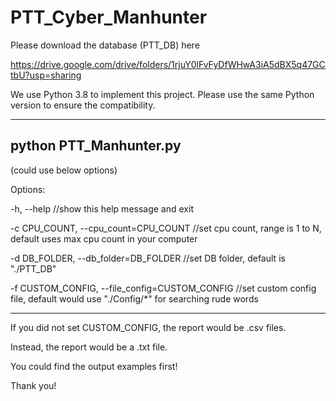 # PTT_Cyber_Manhunter

Please download the database (PTT_DB) here

https://drive.google.com/drive/folders/1rjuY0lFvFyDfWHwA3iA5dBX5q47GCtbU?usp=sharing


We use Python 3.8 to implement this project. Please use the same Python version to ensure the compatibility.

-----------------------------------------------------------------------


python PTT_Manhunter.py 
--------------------------------------------------------------------------

(could use below options)

Options:

  -h, --help            //show this help message and exit

  -c CPU_COUNT, --cpu_count=CPU_COUNT                        //set cpu count, range is 1 to N, default uses max cpu count in your computer

  -d DB_FOLDER, --db_folder=DB_FOLDER                        //set DB folder, default is "./PTT_DB"

  -f CUSTOM_CONFIG, --file_config=CUSTOM_CONFIG              //set custom config file, default would use "./Config/*" for searching rude words
  
------------------------------------------------------------------------
  
  If you did not set CUSTOM_CONFIG, the report would be .csv files.
  
  Instead, the report would be a .txt file.

  You could find the output examples first!
  
  Thank you!
